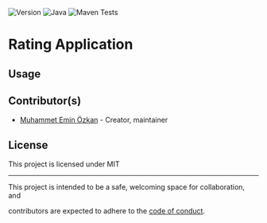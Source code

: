 
![Version](https://img.shields.io/badge/version-0.0.1-orange.svg)
![Java](https://img.shields.io/badge/Java-v21.0.1-blue)
![Maven Tests](https://camo.githubusercontent.com/2a4bd689c8f32d0570a800e151e0d03b441b82b4f472ac527d5ee8ebfe1b88bf/68747470733a2f2f696d672e736869656c64732e696f2f62616467652f74657374732d362532307061737365642d73756363657373)
  

# Rating Application


## Usage
  

## Contributor(s)

  

* [Muhammet Emin Özkan](https://github.com/eminozkan) - Creator, maintainer


## License

  

This project is licensed under MIT

  

---

  

This project is intended to be a safe, welcoming space for collaboration, and

contributors are expected to adhere to the [code of conduct][coc].

  

[coc]: https://github.com/eminozkan/rating-application-backend/blob/main/CODE_OF_CONDUCT.md